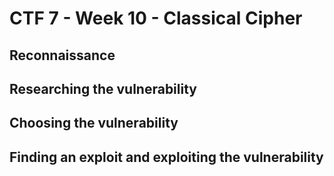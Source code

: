 # CTF 7 - Week 10 - Classical Cipher

## Reconnaissance

## Researching the vulnerability

## Choosing the vulnerability

## Finding an exploit and exploiting the vulnerability
